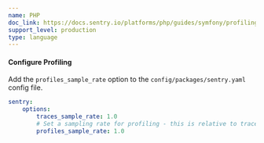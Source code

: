 ```yaml
---
name: PHP
doc_link: https://docs.sentry.io/platforms/php/guides/symfony/profiling/
support_level: production
type: language
---
```


#### Configure Profiling

Add the `profiles_sample_rate` option to the `config/packages/sentry.yaml` config file.

<!-- prettier-ignore -->
```yaml
sentry:
    options:
        traces_sample_rate: 1.0
        # Set a sampling rate for profiling - this is relative to traces_sample_rate
        profiles_sample_rate: 1.0
```
